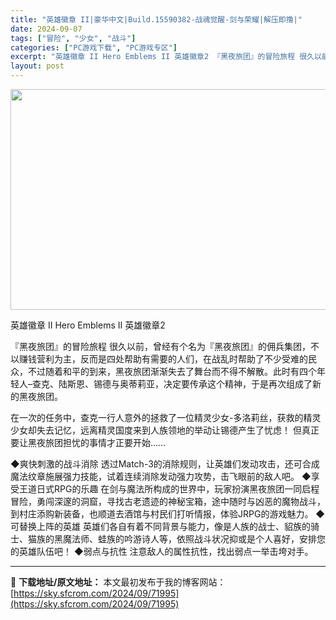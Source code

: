 ```yaml
---
title: "英雄徽章 II|豪华中文|Build.15590382-战魂觉醒-剑与荣耀|解压即撸|"
date: 2024-09-07
tags: ["冒险", "少女", "战斗"]
categories: ["PC游戏下载", "PC游戏专区"]
excerpt: "英雄徽章 II Hero Emblems II 英雄徽章2 『黑夜旅团』的冒险旅程 很久以前，曾经有个名为『黑夜旅团』的佣兵集团，不以赚钱营利为主，反而是四处帮助有需要的人们，在战乱时帮助了不少受难的民众，不过随着和平的到来，黑夜旅团渐渐失去了舞台而不得不解散。此时有四个年轻人–查克、陆斯恩、锡德与&hellip;"
layout: post
---
```


<img class="aligncenter size-full wp-image-71996" src="https://sky.sfcrom.com/wp-content/uploads/2024/09/2024090707071769.webp" alt="" width="616" height="353" />

英雄徽章 II Hero Emblems II 英雄徽章2

『黑夜旅团』的冒险旅程
很久以前，曾经有个名为『黑夜旅团』的佣兵集团，不以赚钱营利为主，反而是四处帮助有需要的人们，在战乱时帮助了不少受难的民众，不过随着和平的到来，黑夜旅团渐渐失去了舞台而不得不解散。此时有四个年轻人–查克、陆斯恩、锡德与奥蒂莉亚，决定要传承这个精神，于是再次组成了新的黑夜旅团。

在一次的任务中，查克一行人意外的拯救了一位精灵少女-多洛莉丝，获救的精灵少女却失去记忆，远离精灵国度来到人族领地的举动让锡德产生了忧虑！
但真正要让黑夜旅团担忧的事情才正要开始……

◆爽快刺激的战斗消除
透过Match-3的消除规则，让英雄们发动攻击，还可合成魔法纹章施展强力技能，试着连续消除发动强力攻势，击飞眼前的敌人吧。
◆享受王道日式RPG的乐趣
在剑与魔法所构成的世界中，玩家扮演黑夜旅团一同启程冒险，勇闯深邃的洞窟，寻找古老遗迹的神秘宝箱，途中随时与凶恶的魔物战斗，到村庄添购新装备，也顺道去酒馆与村民们打听情报，体验JRPG的游戏魅力。
◆可替换上阵的英雄
英雄们各自有着不同背景与能力，像是人族的战士、貂族的骑士、猫族的黑魔法师、蛙族的吟游诗人等，依照战斗状况抑或是个人喜好，安排您的英雄队伍吧！
◆弱点与抗性
注意敌人的属性抗性，找出弱点一举击垮对手。

---
📖 **下载地址/原文地址：** 本文最初发布于我的博客网站：[https://sky.sfcrom.com/2024/09/71995](https://sky.sfcrom.com/2024/09/71995)
